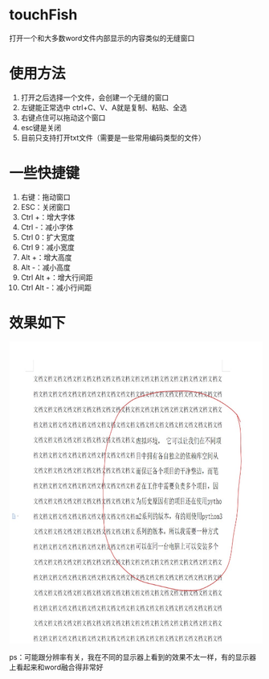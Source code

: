 # touchFish
打开一个和大多数word文件内部显示的内容类似的无缝窗口

# 使用方法
1. 打开之后选择一个文件，会创建一个无缝的窗口
2. 左键能正常选中 ctrl+C、V、A就是复制、粘贴、全选
3. 右键点住可以拖动这个窗口
4. esc键是关闭
5. 目前只支持打开txt文件（需要是一些常用编码类型的文件）

# 一些快捷键
1. 右键：拖动窗口
2. ESC：关闭窗口
3. Ctrl +：增大字体
4. Ctrl -：减小字体
5. Ctrl 0：扩大宽度
6. Ctrl 9：减小宽度
7. Alt +：增大高度
8. Alt -：减小高度
9. Ctrl Alt +：增大行间距
10. Ctrl Alt -：减小行间距

# 效果如下

<img src="example.jpg" alt="使用效果" width="700" height="600">

ps：可能跟分辨率有关，我在不同的显示器上看到的效果不太一样，有的显示器上看起来和word融合得非常好
